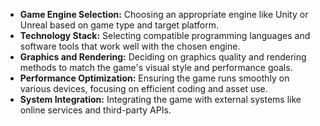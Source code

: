 - **Game Engine Selection:** Choosing an appropriate engine like Unity or Unreal based on game type and target platform.
- **Technology Stack:** Selecting compatible programming languages and software tools that work well with the chosen engine.
- **Graphics and Rendering:** Deciding on graphics quality and rendering methods to match the game's visual style and performance goals.
- **Performance Optimization:** Ensuring the game runs smoothly on various devices, focusing on efficient coding and asset use.
- **System Integration:** Integrating the game with external systems like online services and third-party APIs.